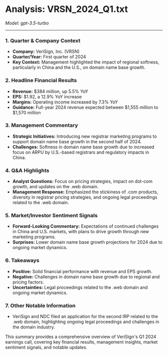 # Analysis: VRSN_2024_Q1.txt

*Model: gpt-3.5-turbo*

---

### 1. Quarter & Company Context
- **Company:** VeriSign, Inc. (VRSN)
- **Quarter/Year:** First quarter of 2024
- **Key Context:** Management highlighted the impact of regional softness, particularly in China and the U.S., on domain name base growth.

### 2. Headline Financial Results
- **Revenue:** $384 million, up 5.5% YoY
- **EPS:** $1.92, a 12.9% YoY increase
- **Margins:** Operating income increased by 7.3% YoY
- **Guidance:** Full-year 2024 revenue expected between $1,555 million to $1,570 million

### 3. Management Commentary
- **Strategic Initiatives:** Introducing new registrar marketing programs to support domain name base growth in the second half of 2024.
- **Challenges:** Softness in domain name base growth due to increased focus on ARPU by U.S.-based registrars and regulatory impacts in China.

### 4. Q&A Highlights
- **Analyst Questions:** Focus on pricing strategies, impact on dot-com growth, and updates on the .web domain.
- **Management Response:** Emphasized the stickiness of .com products, diversity in registrar pricing strategies, and ongoing legal proceedings related to the .web domain.

### 5. Market/Investor Sentiment Signals
- **Forward-Looking Commentary:** Expectations of continued challenges in China and U.S. markets, with plans to drive growth through new marketing programs.
- **Surprises:** Lower domain name base growth projections for 2024 due to ongoing market dynamics.

### 6. Takeaways
- **Positive:** Solid financial performance with revenue and EPS growth.
- **Negative:** Challenges in domain name base growth due to regional and pricing factors.
- **Uncertainties:** Legal proceedings related to the .web domain and ongoing market dynamics.

### 7. Other Notable Information
- VeriSign and NDC filed an application for the second IRP related to the .web domain, highlighting ongoing legal proceedings and challenges in the domain industry.

This summary provides a comprehensive overview of VeriSign's Q1 2024 earnings call, covering key financial results, management insights, market sentiment signals, and notable updates.